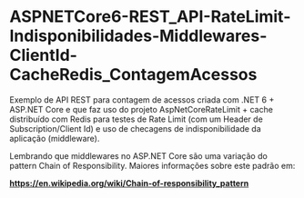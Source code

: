 # ASPNETCore6-REST_API-RateLimit-Indisponibilidades-Middlewares-ClientId-CacheRedis_ContagemAcessos
Exemplo de API REST para contagem de acessos criada com .NET 6 + ASP.NET Core e que faz uso do projeto AspNetCoreRateLimit + cache distribuído com Redis para testes de Rate Limit (com um Header de Subscription/Client Id) e uso de checagens de indisponibilidade da aplicação (middleware).

Lembrando que middlewares no ASP.NET Core são uma variação do pattern Chain of Responsibility. Maiores informações sobre este padrão em:

**https://en.wikipedia.org/wiki/Chain-of-responsibility_pattern**
